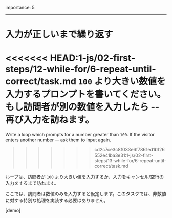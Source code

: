 importance: 5

---

# 入力が正しいまで繰り返す

<<<<<<< HEAD:1-js/02-first-steps/12-while-for/6-repeat-until-correct/task.md
`100` より大きい数値を入力するプロンプトを書いてください。もし訪問者が別の数値を入力したら -- 再び入力を訪ねます。
=======
Write a loop which prompts for a number greater than `100`. If the visitor enters another number -- ask them to input again.
>>>>>>> cd2c7ce3c8f033e6f7861ed1b126552e41ba3e31:1-js/02-first-steps/13-while-for/6-repeat-until-correct/task.md

ループは、訪問者が `100` より大きい値を入力するか、入力をキャンセル/空行の入力をするまで訪ねます。

ここでは、訪問者は数値のみを入力すると仮定します。このタスクでは、非数値に対する特別な処理を実装する必要はありません。

[demo]
